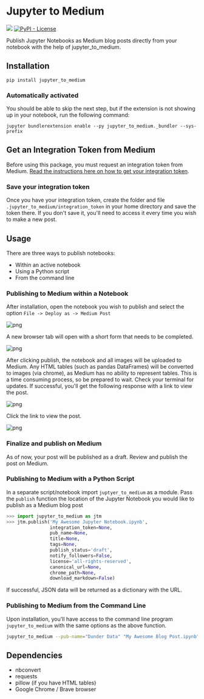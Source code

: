 # Jupyter to Medium

[![](https://img.shields.io/pypi/v/jupyter_to_medium)](https://pypi.org/project/jupyter_to_medium)
[![PyPI - License](https://img.shields.io/pypi/l/jupyter_to_medium)](LICENSE)

Publish Jupyter Notebooks as Medium blog posts directly from your notebook with the help of jupyter_to_medium.

## Installation

`pip install jupyter_to_medium`

### Automatically activated

You should be able to skip the next step, but if the extension is not showing up in your notebook, run the following command:

`jupyter bundlerextension enable --py jupyter_to_medium._bundler --sys-prefix`

## Get an Integration Token from Medium

Before using this package, you must request an integration token from Medium. [Read the instructions here on how to get your integration token](https://github.com/Medium/medium-api-docs).

### Save your integration token

Once you have your integration token, create the folder and file `.jupyter_to_medium/integration_token` in your home directory and save the token there. If you don't save it, you'll need to access it every time you wish to make a new post.

## Usage

There are three ways to publish notebooks:

* Within an active notebook
* Using a Python script
* From the command line

### Publishing to Medium within a Notebook

After installation, open the notebook you wish to publish and select the option `File -> Deploy as -> Medium Post`

![png](../images/menu_option.png)

A new browser tab will open with a short form that needs to be completed.

![png](../images/form.png)

After clicking publish, the notebook and all images will be uploaded to Medium. Any HTML tables (such as pandas DataFrames) will be converted to images (via chrome), as Medium has no ability to represent tables. This is a time consuming process, so be prepared to wait. Check your terminal for updates. If successful, you'll get the following response with a link to view the post.

![png](../images/success.png)

Click the link to view the post.

![png](../images/post.png)

### Finalize and publish on Medium

As of now, your post will be published as a draft. Review and publish the post on Medium.

### Publishing to Medium with a Python Script

In a separate script/notebook import `juptyer_to_medium` as a module. Pass the `publish` function the location of the Jupyter Notebook you would like to publish as a Medium blog post

```python
>>> import jupyter_to_medium as jtm
>>> jtm.publish('My Awesome Jupyter Notebook.ipynb',
                integration_token=None,
                pub_name=None,
                title=None,
                tags=None,
                publish_status='draft',
                notify_followers=False,
                license='all-rights-reserved',
                canonical_url=None,
                chrome_path=None,
                download_markdown=False)
```

If successful, JSON data will be returned as a dictionary with the URL.

### Publishing to Medium from the Command Line

Upon installation, you'll have access to the command line program `jupyter_to_medium` with the same options as the above function.

```bash
jupyter_to_medium --pub-name="Dunder Data" "My Awesome Blog Post.ipynb"
```

## Dependencies

* nbconvert
* requests
* pillow (if you have HTML tables)
* Google Chrome / Brave browser
